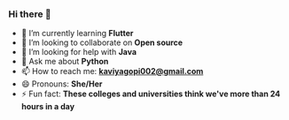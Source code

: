 ### Hi there 👋

<!-- - 🔭 I’m currently working on ... -->
- 🌱 I’m currently learning **Flutter**
- 👯 I’m looking to collaborate on **Open source**
- 🤔 I’m looking for help with **Java**
- 💬 Ask me about **Python**
- 📫 How to reach me: **kaviyagopi002@gmail.com**
- 😄 Pronouns: **She/Her**
- ⚡ Fun fact: **These colleges and universities think we've more than 24 hours in a day**

